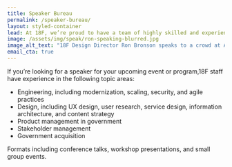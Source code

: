 ```yaml
---
title: Speaker Bureau
permalink: /speaker-bureau/
layout: styled-container
lead: At 18F, we’re proud to have a team of highly skilled and experienced professionals who are at the forefront of their respective fields. Many of our team members include global speakers and experts in their areas of practice.
image: /assets/img/speak/ron-speaking-blurred.jpg
image_alt_text: "18F Design Director Ron Bronson speaks to a crowd at AIGA Portland in 2024."
email_cta: true
---
```


If you’re looking for a speaker for your upcoming event or program,18F staff have experience in the following topic areas:

- Engineering, including modernization, scaling, security, and agile practices
- Design, including UX design, user research, service design, information architecture, and content strategy
- Product management in government
- Stakeholder management
- Government acquisition

Formats including conference talks, workshop presentations, and small group events.
